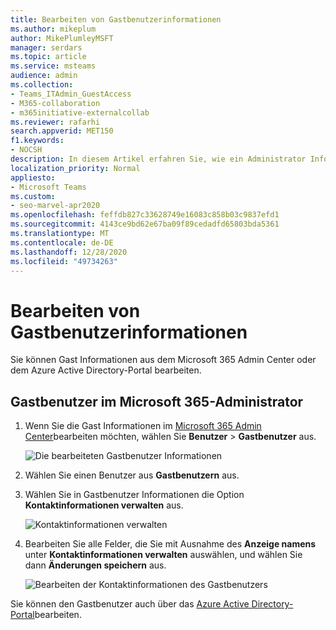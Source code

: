 ```yaml
---
title: Bearbeiten von Gastbenutzerinformationen
ms.author: mikeplum
author: MikePlumleyMSFT
manager: serdars
ms.topic: article
ms.service: msteams
audience: admin
ms.collection:
- Teams_ITAdmin_GuestAccess
- M365-collaboration
- m365initiative-externalcollab
ms.reviewer: rafarhi
search.appverid: MET150
f1.keywords:
- NOCSH
description: In diesem Artikel erfahren Sie, wie ein Administrator Informationen zu Gastbenutzern im Azure Active Directory-Portal bearbeiten kann.
localization_priority: Normal
appliesto:
- Microsoft Teams
ms.custom:
- seo-marvel-apr2020
ms.openlocfilehash: feffdb827c33628749e16083c858b03c9837efd1
ms.sourcegitcommit: 4143ce9bd62e67ba09f89cedadfd65803bda5361
ms.translationtype: MT
ms.contentlocale: de-DE
ms.lasthandoff: 12/28/2020
ms.locfileid: "49734263"
---
```

# <a name="edit-guest-user-information"></a>Bearbeiten von Gastbenutzerinformationen

Sie können Gast Informationen aus dem Microsoft 365 Admin Center oder dem Azure Active Directory-Portal bearbeiten.

## <a name="guest-users-in-the-microsoft-365-admin"></a>Gastbenutzer im Microsoft 365-Administrator

1. Wenn Sie die Gast Informationen im [Microsoft 365 Admin Center](https://admin.microsoft.com)bearbeiten möchten, wählen Sie **Benutzer**  >  **Gastbenutzer** aus.

   ![Die bearbeiteten Gastbenutzer Informationen](media/access-guest-user.png)

2. Wählen Sie einen Benutzer aus **Gastbenutzern** aus.

3. Wählen Sie in Gastbenutzer Informationen die Option **Kontaktinformationen verwalten** aus.

   ![Kontaktinformationen verwalten ](media/guest-user-data1.png)

4. Bearbeiten Sie alle Felder, die Sie mit Ausnahme des **Anzeige namens** unter **Kontaktinformationen verwalten** auswählen, und wählen Sie dann **Änderungen speichern** aus.

   ![Bearbeiten der Kontaktinformationen des Gastbenutzers](media/manage-guest-contact.png)

Sie können den Gastbenutzer auch über das [Azure Active Directory-Portal](https://aad.portal.azure.com/#blade/Microsoft_AAD_IAM/UsersManagementMenuBlade/MsGraphUsers)bearbeiten.
